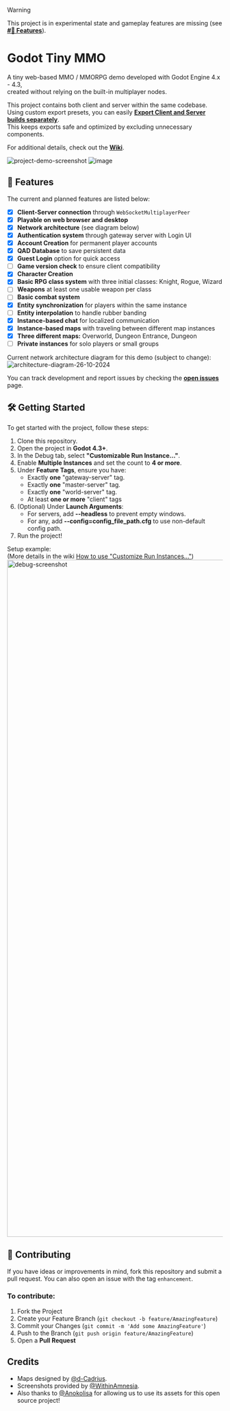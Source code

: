 > [!WARNING]  
> This project is in experimental state and gameplay features are missing (see [**#🚀 Features**](#-features)).  

# Godot Tiny MMO

A tiny web-based MMO / MMORPG demo developed with Godot Engine 4.x - 4.3,  
created without relying on the built-in multiplayer nodes.  

This project contains both client and server within the same codebase.  
Using custom export presets, you can easily [**Export Client and Server builds separately**](https://github.com/SlayHorizon/godot-tiny-mmo-demo/wiki/Exporting-the-project).  
This keeps exports safe and optimized by excluding unnecessary components.    

For additional details, check out the [**Wiki**](https://github.com/SlayHorizon/godot-tiny-mmo-demo/wiki).  

![project-demo-screenshot](https://github.com/user-attachments/assets/ca606976-fd9d-4a92-a679-1f65cb80513a)
![image](https://github.com/user-attachments/assets/7e21a7e5-4c72-4871-b0cf-6d94f8931bf7)


## 🚀 Features

The current and planned features are listed below:

- [X] **Client-Server connection** through `WebSocketMultiplayerPeer`
- [x] **Playable on web browser and desktop**
- [x] **Network architecture** (see diagram below)
- [X] **Authentication system** through gateway server with Login UI
- [x] **Account Creation** for permanent player accounts
- [x] **QAD Database** to save persistent data
- [x] **Guest Login** option for quick access
- [ ] **Game version check** to ensure client compatibility
- [x] **Character Creation**
- [x] **Basic RPG class system** with three initial classes: Knight, Rogue, Wizard
- [ ] **Weapons** at least one usable weapon per class
- [ ] **Basic combat system**
- [X] **Entity synchronization** for players within the same instance
- [ ] **Entity interpolation** to handle rubber banding
- [x] **Instance-based chat** for localized communication
- [X] **Instance-based maps** with traveling between different map instances
- [x] **Three different maps:** Overworld, Dungeon Entrance, Dungeon
- [ ] **Private instances** for solo players or small groups

Current network architecture diagram for this demo (subject to change):  
![architecture-diagram-26-10-2024](https://github.com/user-attachments/assets/78b1cce2-b070-4544-8ecd-59784743c7a0)


You can track development and report issues by checking the [**open issues**](https://github.com/SlayHorizon/godot-tiny-mmo-template/issues) page.

## 🛠️ Getting Started

To get started with the project, follow these steps:
1. Clone this repository.
2. Open the project in **Godot 4.3+**.
3. In the Debug tab, select **"Customizable Run Instance..."**.
4. Enable **Multiple Instances** and set the count to **4 or more**.
5. Under **Feature Tags**, ensure you have:
   - Exactly **one** "gateway-server" tag.
   - Exactly **one** "master-server" tag.
   - Exactly **one** "world-server" tag.
   - At least **one or more** "client" tags
6. (Optional) Under **Launch Arguments**:
   - For servers, add **--headless** to prevent empty windows.
   - For any, add **--config=config_file_path.cfg** to use non-default config path. 
7. Run the project!

Setup example:  
(More details in the wiki [How to use "Customize Run Instances..."](https://github.com/SlayHorizon/godot-tiny-mmo/wiki/How-to-use-%22Customize-Run-Instances...%22#customize-run-instances))
<img width="1580" alt="debug-screenshot" src="https://github.com/user-attachments/assets/cff4dd67-00f2-4dda-986f-7f0bec0a695e">
  

## 🤝 Contributing

If you have ideas or improvements in mind, fork this repository and submit a pull request. You can also open an issue with the tag `enhancement`.

### To contribute:
1. Fork the Project
2. Create your Feature Branch (`git checkout -b feature/AmazingFeature`)
3. Commit your Changes (`git commit -m 'Add some AmazingFeature'`)
4. Push to the Branch (`git push origin feature/AmazingFeature`)
5. Open a **Pull Request**

## Credits
- Maps designed by [@d-Cadrius](https://github.com/d-Cadrius).
- Screenshots provided by [@WithinAmnesia](https://github.com/WithinAmnesia).  
- Also thanks to [@Anokolisa](https://anokolisa.itch.io/dungeon-crawler-pixel-art-asset-pack) for allowing us to use its assets for this open source project!

